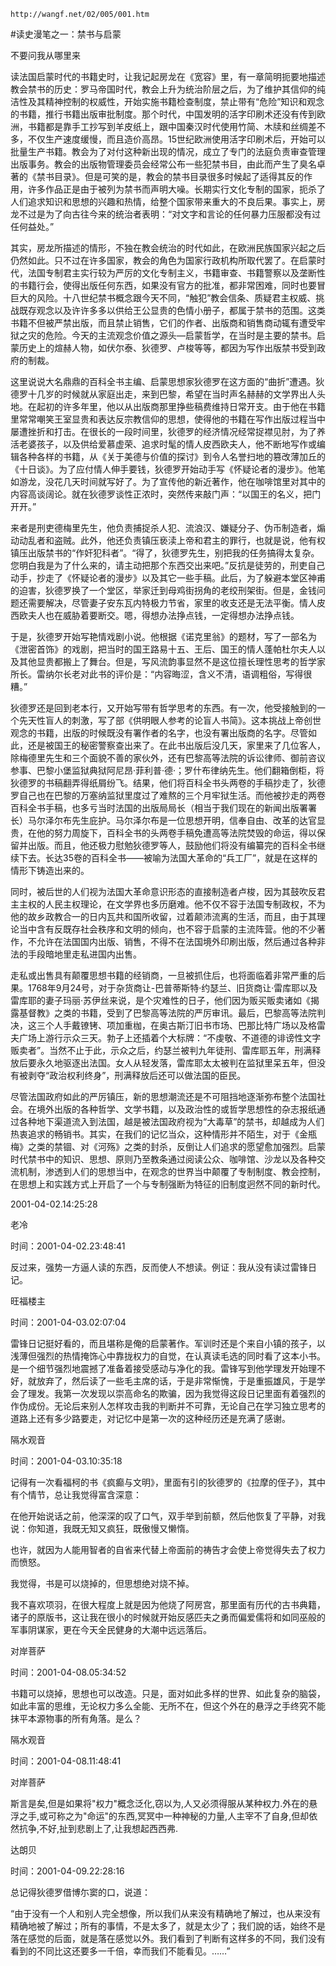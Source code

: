 

`http://wangf.net/02/005/001.htm`

#读史漫笔之一：禁书与启蒙

不要问我从哪里来

读法国启蒙时代的书籍史时，让我记起房龙在《宽容》里，有一章简明扼要地描述教会禁书的历史：罗马帝国时代，教会上升为统治阶层之后，为了维护其信仰的纯洁性及其精神控制的权威性，开始实施书籍检查制度，禁止带有“危险”知识和观念的书籍，推行书籍出版审批制度。那个时代，中国发明的活字印刷术还没有传到欧洲，书籍都是靠手工抄写到羊皮纸上，跟中国秦汉时代使用竹简、木牍和丝绸差不多，不仅生产速度缓慢，而且造价高昂。15世纪欧洲使用活字印刷术后，开始可以批量生产书籍。教会为了对付这种新出现的情况，成立了专门的法庭负责审查管理出版事务。教会的出版物管理委员会经常公布一些犯禁书目，由此而产生了臭名卓著的《禁书目录》。但是可笑的是，教会的禁书目录很多时候起了适得其反的作用，许多作品正是由于被列为禁书而声明大噪。长期实行文化专制的国家，扼杀了人们追求知识和思想的兴趣和热情，给整个国家带来重大的不良后果。事实上，房龙不过是为了向古往今来的统治者表明：“对文字和言论的任何暴力压服都没有过任何益处。”

其实，房龙所描述的情形，不独在教会统治的时代如此，在欧洲民族国家兴起之后仍然如此。只不过在许多国家，教会的角色为国家行政机构所取代罢了。在启蒙时代，法国专制君主实行较为严厉的文化专制主义，书籍审查、书籍警察以及垄断性的书籍行会，使得出版任何东西，如果没有官方的批准，都非常困难，同时也要冒巨大的风险。十八世纪禁书概念跟今天不同，“触犯”教会信条、质疑君主权威、挑战既存观念以及许许多多以供给王公显贵的色情小册子，都属于禁书的范围。这类书籍不但被严禁出版，而且禁止销售，它们的作者、出版商和销售商动辄有遭受牢狱之灾的危险。今天的主流观念价值之源头—启蒙哲学，在当时是主要的禁书。启蒙历史上的煊赫人物，如伏尔泰、狄德罗、卢梭等等，都因为写作出版禁书受到政府的制裁。

这里说说大名鼎鼎的百科全书主编、启蒙思想家狄德罗在这方面的“曲折”遭遇。狄德罗十几岁的时候就从家庭出走，来到巴黎，希望在当时声名赫赫的文学界出人头地。在起初的许多年里，他以从出版商那里挣些稿费维持日常开支。由于他在书籍里常常嘲笑王室显贵和表达反宗教信仰的思想，使得他的书籍在写作出版过程当中屡遭挫折和打击。在很长的一段时间里，狄德罗的经济情况经常捉襟见肘，为了养活老婆孩子，以及供给爱慕虚荣、追求时髦的情人皮西欧夫人，他不断地写作或编辑各种各样的书籍，从《关于美德与价值的探讨》到令人名誉扫地的篡改薄加丘的《十日谈》。为了应付情人伸手要钱，狄德罗开始动手写《怀疑论者的漫步》。他笔如游龙，没花几天时间就写好了。为了宣传他的新近著作，他在咖啡馆里对其中的内容高谈阔论。就在狄德罗谈性正浓时，突然传来敲门声：“以国王的名义，把门开开。”

来者是刑吏德梅里先生，他负责捕捉杀人犯、流浪汉、嫌疑分子、伪币制造者，煽动动乱者和盗贼。此外，他还负责镇压亵渎上帝和君主的罪行，也就是说，他有权镇压出版禁书的“作奸犯科者”。“得了，狄德罗先生，别把我的任务搞得太复杂。您明白我是为了什么来的，请主动把那个东西交出来吧。”反抗是徒劳的，刑吏自己动手，抄走了《怀疑论者的漫步》以及其它一些手稿。此后，为了躲避本堂区神甫的迫害，狄德罗换了一个堂区，举家迁到母鸡街拐角的老绞刑架街。但是，金钱问题还需要解决，尽管妻子安东瓦内特极力节省，家里的收支还是无法平衡。情人皮西欧夫人也在威胁着要断交。嗯，得想办法挣点钱，一定得想办法挣点钱。

于是，狄德罗开始写艳情戏剧小说。他根据《诺克里翁》的题材，写了一部名为《泄密首饰》的戏剧，把当时的国王路易十五、王后、国王的情人蓬帕杜尔夫人以及其他显贵都搬上了舞台。但是，写风流韵事显然不是这位擅长理性思考的哲学家所长。雷纳尔长老对此书的评价是：“内容晦涩，含义不清，语调粗俗，写得很糟。”

狄德罗还是回到老本行，又开始写带有哲学思考的东西。有一次，他受接触到的一个先天性盲人的刺激，写了部《供明眼人参考的论盲人书简》。这本挑战上帝创世观念的书籍，出版的时候既没有署作者的名字，也没有署出版商的名字。尽管如此，还是被国王的秘密警察查出来了。在此书出版后没几天，家里来了几位客人，除梅德里先生和三个面貌不善的家伙外，还有巴黎高等法院的诉讼律师、御前咨议参事、巴黎小堡监狱典狱阿尼昂·菲利普·德·；罗什布律纳先生。他们翻箱倒柜，将狄德罗的书稿翻弄得纸屑纷飞。结果，他们将百科全书头两卷的手稿抄走了，狄德罗自己也在巴黎的万塞纳监狱里度过了难熬的三个月牢狱生活。而他被抄走的两卷百科全书手稿，也多亏当时法国的出版局局长（相当于我们现在的新闻出版署署长）马尔泽尔布先生庇护。马尔泽尔布是一位思想开明，信奉自由、改革的达官显贵，在他的努力周旋下，百科全书的头两卷手稿免遭高等法院焚毁的命运，得以保留并出版。而且，他还极力慰勉狄德罗等人，鼓励他们将没有编纂完的百科全书继续下去。长达35卷的百科全书——被喻为法国大革命的“兵工厂”，就是在这样的情形下铸造出来的。

同时，被后世的人们视为法国大革命意识形态的直接制造者卢梭，因为其鼓吹反君主主权的人民主权理论，在文学界也多历磨难。他不仅不容于法国专制政权，不为他的故乡政教合一的日内瓦共和国所收留，过着颠沛流离的生活，而且，由于其理论当中含有反既存社会秩序和文明的倾向，也不容于启蒙的主流阵营。他的不少著作，不允许在法国国内出版、销售，不得不在法国境外印刷出版，然后通过各种非法的手段暗地里走私进国内出售。

走私或出售具有颠覆思想书籍的经销商，一旦被抓住后，也将面临着非常严重的后果。1768年9月24号，对于杂货商让-巴普蒂斯特·约瑟兰、旧货商让·雷库耶以及雷库耶的妻子玛丽·苏伊丝来说，是个灾难性的日子，他们因为贩买贩卖诸如《揭露基督教》之类的书籍，受到了巴黎高等法院的严厉审讯。最后，巴黎高等法院判决，这三个人手戴镣铐、项加重枷，在奥古斯汀旧书市场、巴那比特广场以及格雷夫广场上游行示众三天。勃子上还插着个大标牌：“不虔敬、不道德的诽谤性文字贩卖者”。当然不止于此，示众之后，约瑟兰被判九年徒刑、雷库耶五年，刑满释放后要永久地驱逐出法国。女人从轻发落，雷库耶太太被判在监狱里呆五年，但没有被剥夺“政治权利终身”，刑满释放后还可以做法国的臣民。

尽管法国政府如此的严厉镇压，新的思想潮流还是不可阻挡地逐渐弥布整个法国社会。在境外出版的各种哲学、文学书籍，以及政治性的或哲学思想性的杂志报纸通过各种地下渠道流入到法国，越是被法国政府视为“大毒草”的禁书，却越成为人们热衷追求的畅销书。其实，在我们的记忆当众，这种情形并不陌生，对于《金瓶梅》之类的禁锢、对《河殇》之类的封杀，反倒让人们追求的愿望愈加强烈。启蒙时代禁书中的知识、思想、原则乃至教条通过阅读公众、咖啡馆、沙龙以及各种交流机制，渗透到人们的思想当中，在观念的世界当中颠覆了专制制度、教会控制，在思想上和实践方式上开启了一个与专制强断为特征的旧制度迥然不同的新时代。

2001-04-02.14:25:28

老冷

时间：2001-04-02.23:48:41 

反过来，强势一方逼人读的东西，反而使人不想读。例证：我从没有读过雷锋日记。

旺福楼主

时间：2001-04-03.02:07:04 

雷锋日记挺好看的，而且堪称是俺的启蒙著作。军训时还是个来自小镇的孩子，以浅薄但强烈的热情掩饰心中靠拢权力的自觉，在认真读毛选的同时看了这本小书。是一个细节强烈地震撼了准备着接受感动与净化的我。雷锋写到他学理发开始理不好，就放弃了，然后读了一些毛主席的话，于是非常惭愧，于是重振雄风，于是学会了理发。我第一次发现以崇高命名的欺骗，因为我觉得这段日记里面有着强烈的作伪成份。无论后来别人怎样攻击我的判断并不可靠，无论自己在学习独立思考的道路上还有多少路要走，对记忆中是第一次的这种经历还是充满了感谢。

隔水观音

时间：2001-04-03.10:35:18 

记得有一次看福柯的书《疯癫与文明》，里面有引的狄德罗的《拉摩的侄子》，其中有个情节，总让我觉得富含深意： 

在他开始说话之前，他深深的叹了口气，双手举到前额，然后他恢复了平静，对我说：你知道，我既无知又疯狂，既傲慢又懒惰。 

也许，就因为人能用智者的自省来代替上帝面前的祷告才会使上帝觉得失去了权力而愤怒。 

我觉得，书是可以烧掉的，但思想绝对烧不掉。 

我不喜欢项羽，在很大程度上就是因为他烧了阿房宫，那里面有历代的古书典籍，诸子的原版书，这让我在很小的时候就开始反感匹夫之勇而偏爱儒将和如同巫般的军事阴谋家，更在今天全民健身的大潮中远远落后。

对岸菩萨

时间：2001-04-08.05:34:52 

书籍可以烧掉，思想也可以改造。只是，面对如此多样的世界、如此复杂的脑袋，如此丰富的思维，无论权力多么全能、无所不在，但这个外在的悬浮之手终究不能抹平本源物事的所有角落。是么？

隔水观音

时间：2001-04-08.11:48:41 

对岸菩萨 

斯言是矣,但是如果将"权力"概念泛化,窃以为,人又必须得服从某种权力.外在的悬浮之手,或可称之为"命运"的东西,冥冥中一种神秘的力量,人主宰不了自身,但却依然抗争,不好,扯到悲剧上了,让我想起西西弗.

达朗贝

时间：2001-04-09.22:28:16 

总记得狄德罗借博尓窦的口，说道： 

“由于没有一个人和别人完全想像，所以我们从来没有精确地了解过，也从来没有精确地被了解过；所有的事情，不是太多了，就是太少了；我们說的话，始终不是落在感觉的后面，就是落在感觉以外。我们看到了判断有这样多的不同，我们没有看到的不同比这还要多一千倍，幸而我们不能看见。……”